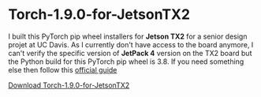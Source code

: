 # Torch-1.9.0-for-JetsonTX2

I built this PyTorch pip wheel installers for **Jetson TX2** for a senior design projet at UC Davis. As I currently don't have access to the board anymore, I can't verify the specific version of **JetPack 4** version on the TX2 board but the Python build for this PyTorch pip wheel is 3.8. If you need something else then follow this [official guide](https://forums.developer.nvidia.com/t/pytorch-for-jetson/72048)

[Download Torch-1.9.0-for-JetsonTX2]([https://forums.developer.nvidia.com/t/pytorch-for-jetson/72048](https://drive.google.com/file/d/1wGqihtWSvWGv4CTYMPQdKxSruNdTl6Ql/view))

